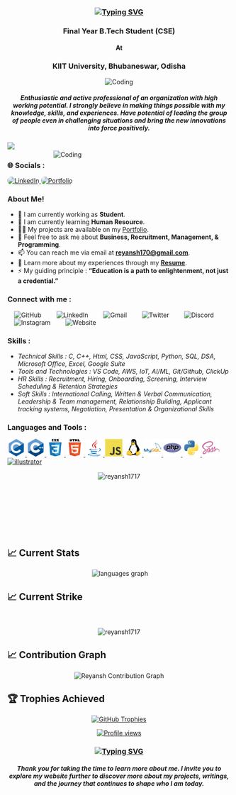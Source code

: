 <h3 align="center">
  <a href="https://git.io/typing-svg">
    <img src="https://readme-typing-svg.demolab.com?font=Pixelify+Sans&size=40&duration=2500&pause=500&color=FF0000&center=true&vCenter=true&random=false&width=647&lines=Hello+Everyone+%F0%9F%91%8B;I+'m+Reyansh+%F0%9F%98%81" alt="Typing SVG" />
  </a>
</h3>
<h3 align="center">Final Year B.Tech Student (CSE)</h3>
<h4 align="center">At</h4>
<h3 align="center">KIIT University, Bhubaneswar, Odisha</h3>
<div align="center">
<img alt="Coding" height="350" width="450" src="https://media4.giphy.com/media/v1.Y2lkPTc5MGI3NjExbG9sd2JxdHkydzdjaDYzMjFnOHRsdmVrYWoxNXBqMnZkM2JlanpnaSZlcD12MV9pbnRlcm5hbF9naWZfYnlfaWQmY3Q9Zw/qgQUggAC3Pfv687qPC/giphy.webp" alt="Coding">
  <h5 align="center">Enthusiastic and active professional of an organization with high working potential. I strongly believe in making things possible with my knowledge, skills, and experiences. Have potential of leading the group of people even in challenging situations and bring the new innovations into force positively.</h5>
</div>

<img src="https://user-images.githubusercontent.com/73097560/115834477-dbab4500-a447-11eb-908a-139a6edaec5c.gif"><br>
<img align="right" alt="Coding" width="400" src="https://cdn.dribbble.com/users/1162077/screenshots/3848914/programmer.gif">

<h3 align="left">🌐 Socials :</h3>
<p align="left"> 
  <a href="https://www.linkedin.com/in/reyansh17/" target="_blank">
    <img src="https://img.shields.io/badge/LinkedIn-Connect-blue?style=for-the-badge&logo=linkedin" alt="LinkedIn" style="border-radius: 8px;" />
  </a> 
  <a href="https://reyansh17.vercel.app/" target="_blank">
    <img src="https://img.shields.io/badge/Portfolio-Visit-blue?style=for-the-badge&logo=google-chrome&logoColor=white" alt="Portfolio" style="border-radius: 8px;" />
  </a>
</p>


<h3 align="left">About Me!</h3>

<ul>
  <li>🔭 I am currently working as <strong>Student</strong>.</li>
  <li>🌱 I am currently learning <strong>Human Resource</strong>.</li>
  <li>👨‍💻 My projects are available on my <a href="https://reyansh17.vercel.app/" target="_blank">Portfolio</a>.</li>
  <li>💬 Feel free to ask me about <strong>Business, Recruitment, Management, & Programming</strong>.</li>
  <li>📫 You can reach me via email at <strong><a href="mailto:reyansh170@gmail.com">reyansh170@gmail.com</a></strong>.</li>
  <li>📄 Learn more about my experiences through my <strong><a href="https://drive.google.com/file/d/16nIjn7G739kgJ2dbT94LOm0-LQVu0N-i/view?usp=drive_link">Resume</a></strong>.</li>
  <li>⚡ My guiding principle : <strong>“Education is a path to enlightenment, not just a credential.”</strong></li>
</ul>


<h3 align="left">Connect with me :</h3>
<a href="https://github.com/reyansh1717" target="_blank" rel="noreferrer" style="margin: 0 15px; text-decoration: none;">
    <img src="https://upload.wikimedia.org/wikipedia/commons/9/91/Octicons-mark-github.svg" alt="GitHub" width="30" height="30"/>
</a>
<a href="https://www.linkedin.com/in/reyansh17/" target="_blank" rel="noreferrer" style="margin: 0 15px; text-decoration: none;">
    <img src="https://cdn.jsdelivr.net/gh/devicons/devicon/icons/linkedin/linkedin-original.svg" alt="LinkedIn" width="30" height="30"/>
</a>
<a href="mailto:reyansh170@gmail.com" target="_blank" rel="noreferrer" style="margin: 0 15px; text-decoration: none;">
    <img src="https://cdn-icons-png.flaticon.com/512/281/281769.png" alt="Gmail" width="30" height="30"/>
</a>
<a href="https://x.com/reyansh_17" target="_blank" rel="noreferrer" style="margin: 0 15px; text-decoration: none;">
    <img src="https://cdn.jsdelivr.net/gh/devicons/devicon/icons/twitter/twitter-original.svg" alt="Twitter" width="30" height="26"/>
</a>
<a href="https://discord.com/users/Reyansh#2089" target="_blank" rel="noreferrer" style="margin: 0 15px; text-decoration: none;">
    <img src="https://cdn.icon-icons.com/icons2/2108/PNG/512/discord_icon_130958.png" alt="Discord" width="30" height="30"/>
</a>
<a href="https://www.instagram.com/reyansh_17__" target="_blank" rel="noreferrer" style="margin: 0 15px; text-decoration: none;">
    <img src="https://upload.wikimedia.org/wikipedia/commons/a/a5/Instagram_icon.png" alt="Instagram" width="30" height="30"/>
</a>
<a href="https://reyansh17.vercel.app/" target="_blank" rel="noreferrer" style="margin: 0 15px; text-decoration: none;">
    <img src="https://cdn-icons-png.flaticon.com/512/841/841364.png" alt="Website" width="30" height="30"/>
</a>
<h3 align="left">Skills :</h3>
<ul>
    <li><i>Technical Skills : C, C++, Html, CSS, JavaScript, Python, SQL, DSA, Microsoft Office, Excel, Google Suite</i></li>
    <li><i>Tools and Technologies : VS Code, AWS, IoT, AI/ML, Git/Github, ClickUp</i></li>
    <li><i>HR Skills : Recruitment, Hiring, Onboarding, Screening, Interview Scheduling & Retention Strategies</i></li>
    <li><i>Soft Skills : International Calling, Written & Verbal Communication, Leadership & Team management, Relationship Building, Applicant tracking systems, Negotiation, Presentation & Organizational Skills</i></li>
    
</ul>

<h3 align="left">Languages and Tools :</h3>
<p align="left">

<a href="https://www.cprogramming.com/" target="_blank" rel="noreferrer">
    <img src="https://raw.githubusercontent.com/devicons/devicon/master/icons/c/c-original.svg" alt="c" width="40" height="40"/> 
  </a>
  <a href="https://www.w3schools.com/cpp/" target="_blank" rel="noreferrer">
    <img src="https://raw.githubusercontent.com/devicons/devicon/master/icons/cplusplus/cplusplus-original.svg" alt="cplusplus" width="40" height="40"/> 
  </a>
  <a href="https://www.w3schools.com/css/" target="_blank" rel="noreferrer">
    <img src="https://raw.githubusercontent.com/devicons/devicon/master/icons/css3/css3-original-wordmark.svg" alt="css3" width="40" height="40"/> 
  </a>
  <a href="https://www.w3.org/html/" target="_blank" rel="noreferrer">
    <img src="https://raw.githubusercontent.com/devicons/devicon/master/icons/html5/html5-original-wordmark.svg" alt="html5" width="40" height="40"/> 
  </a>
  <a href="https://www.java.com" target="_blank" rel="noreferrer">
    <img src="https://raw.githubusercontent.com/devicons/devicon/master/icons/java/java-original.svg" alt="java" width="40" height="40"/> 
  </a>
  <a href="https://developer.mozilla.org/en-US/docs/Web/JavaScript" target="_blank" rel="noreferrer">
    <img src="https://raw.githubusercontent.com/devicons/devicon/master/icons/javascript/javascript-original.svg" alt="javascript" width="40" height="40"/> 
  </a>
  <a href="https://www.linux.org/" target="_blank" rel="noreferrer">
    <img src="https://raw.githubusercontent.com/devicons/devicon/master/icons/linux/linux-original.svg" alt="linux" width="40" height="40"/> 
  </a>
  <a href="https://www.mysql.com/" target="_blank" rel="noreferrer">
    <img src="https://raw.githubusercontent.com/devicons/devicon/master/icons/mysql/mysql-original-wordmark.svg" alt="mysql" width="40" height="40"/> 
  </a>
  <a href="https://www.php.net" target="_blank" rel="noreferrer">
    <img src="https://raw.githubusercontent.com/devicons/devicon/master/icons/php/php-original.svg" alt="php" width="40" height="40"/> 
  </a>
  <a href="https://www.python.org" target="_blank" rel="noreferrer">
    <img src="https://raw.githubusercontent.com/devicons/devicon/master/icons/python/python-original.svg" alt="python" width="40" height="40"/> 
  </a>
  <a href="https://sass-lang.com" target="_blank" rel="noreferrer">
    <img src="https://raw.githubusercontent.com/devicons/devicon/master/icons/sass/sass-original.svg" alt="sass" width="40" height="40"/> 
  </a>
  <a href="https://www.adobe.com/in/products/illustrator.html" target="_blank" rel="noreferrer">
    <img src="https://www.vectorlogo.zone/logos/adobe_illustrator/adobe_illustrator-icon.svg" alt="illustrator" width="40" height="40"/> 
  </a>
</p>

<p style="margin-bottom:150px" align="center"><img align="center" src="https://github-readme-stats-git-masterrstaa-rickstaa.vercel.app/api?username=reyansh1717&show_icons=true&locale=en&layout=compact" alt="reyansh1717" /></p>

## :chart_with_upwards_trend: Current Stats

<p align="center">&nbsp;<img src="https://github-readme-stats.vercel.app/api/top-langs?username=reyansh1717&locale=en&hide_title=false&layout=compact&card_width=420&langs_count=6&theme=dracula&hide_border=false&order=2" height="150" alt="languages graph"  /></p>

## :chart_with_upwards_trend: Current Strike
<br />
<p align="center"> <img align="center" src="https://github-readme-streak-stats.herokuapp.com/?user=reyansh1717" alt="reyansh1717" /></p>

<h2>📈 Contribution Graph</h2>
<p align="center"><img src="https://github-readme-activity-graph.vercel.app/graph?username=reyansh1717&bg_color=000000&color=2980b9&line=2980b9&point=27ae60&area_color=2980b9&area=true&hide_border=true" alt="Reyansh Contribution Graph" width="800"></p>

  ## :trophy: Trophies Achieved

<p align="center"> <a href="https://github.com/ryo-ma/github-profile-trophy"><img src="https://github-profile-trophy.vercel.app/?username=reyansh1717&theme=gruvbox&no-frame=false&no-bg=false&margin-w=4" alt="GitHub Trophies">
</a> </p>

<div align="center">
  <a href="https://github.com/reyansh1717">
  <img src="https://komarev.com/ghpvc/?username=reyansh1717&" alt="Profile views" />
</a>

</div>

<h3 align="center">
  <a href="https://git.io/typing-svg">
    <img src="https://readme-typing-svg.demolab.com?font=Pixelify+Sans&size=40&duration=2500&pause=500&color=FF0000&center=true&vCenter=true&random=false&width=647&height=60&lines=Thank+You+for+visiting+!;Hope+to+see+you+again+%F0%9F%98%81;Don't+forget+to+follow!" alt="Typing SVG" />
  </a>
</h3>
<h5 align="center">Thank you for taking the time to learn more about me. I invite you to explore my website further to discover more about my projects, writings, and the journey that continues to shape who I am today.</h5>
